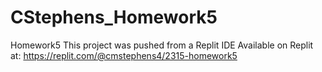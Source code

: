 # CStephens_Homework5
Homework5
This project was pushed from a Replit IDE
Available on Replit at: https://replit.com/@cmstephens4/2315-homework5
